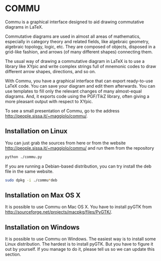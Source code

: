 COMMU
=====

Commu is a graphical interface designed to aid drawing commutative
diagrams in LaTeX.

Commutative diagrams are used in almost all areas of mathematics,
especially in category theory and related fields, like algebraic
geometry, algebraic topology, logic, etc. They are composed of
objects, disposed in a grid-like fashion, and arrows (of many
different shapes) connecting them.

The usual way of drawing a commutative diagram in LaTeX is to use a
library like XYpic and write complex strings full of mnemonic codes to
draw different arrow shapes, directions, and so on.

With Commu, you have a graphical interface that can export
ready-to-use LaTeX code. You can save your diagram and edit them
afterwards. You can use templates to fill only the relevant changes of
many almost-equal diagrams. And, it exports code using the PGF/TikZ
library, often giving a more pleasant output with respect to XYpic.

To see a small presentation of Commu, go to the address
http://people.sissa.it/~maggiolo/commu/.


Installation on Linux
---------------------

You can just grab the sources from here or from the website
http://people.sissa.it/~maggiolo/commu/ and run them from the repository

```bash
python ./commu.py
```

If you are running a Debian-based distribution, you can try install
the deb file in the same website.

```bash
sudo dpkg -i ./commu*deb
```


Installation on Max OS X
------------------------

It is possible to use Commu on Mac OS X. You have to install pyGTK
from http://sourceforge.net/projects/macpkg/files/PyGTK/.


Installation on Windows
-----------------------

It is possible to use Commu on Windows. The easiest way is to install
some Linux distribution. The hardest is to install pyGTK. But you have
to figure it out by yourself. If you manage to do it, please tell us
so we can update this section.


